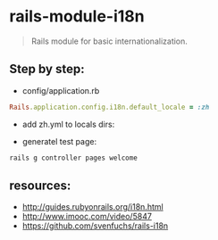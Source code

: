# rails-module-i18n
> Rails module for basic internationalization.

## Step by step:
+ config/application.rb
```ruby
Rails.application.config.i18n.default_locale = :zh
```

+ add zh.yml to locals dirs:

+ generatel test page:
```bash
rails g controller pages welcome
```

## resources:
+ http://guides.rubyonrails.org/i18n.html
+ http://www.imooc.com/video/5847
+ https://github.com/svenfuchs/rails-i18n